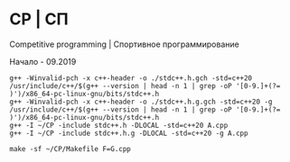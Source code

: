 # CP | СП
Competitive programming | Спортивное программирование

Начало - 09.2019

```
g++ -Winvalid-pch -x c++-header -o ./stdc++.h.gch -std=c++20 /usr/include/c++/$(g++ --version | head -n 1 | grep -oP '[0-9.]+(?= )')/x86_64-pc-linux-gnu/bits/stdc++.h
g++ -Winvalid-pch -x c++-header -o ./stdc++.h.g.gch -std=c++20 -g /usr/include/c++/$(g++ --version | head -n 1 | grep -oP '[0-9.]+(?= )')/x86_64-pc-linux-gnu/bits/stdc++.h
g++ -I ~/CP -include stdc++.h -DLOCAL -std=c++20 A.cpp
g++ -I ~/CP -include stdc++.h.g -DLOCAL -std=c++20 -g A.cpp

make -sf ~/CP/Makefile F=G.cpp
```
